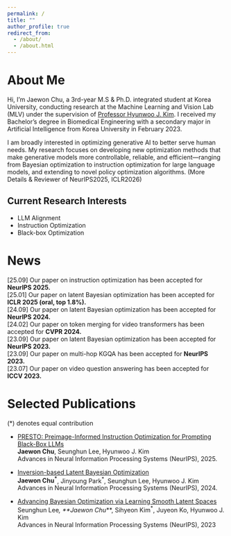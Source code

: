 ```yaml
---
permalink: /
title: ""
author_profile: true
redirect_from: 
  - /about/
  - /about.html
---
```

About Me
======
Hi, I’m Jaewon Chu, a 3rd-year M.S & Ph.D. integrated student at Korea University, conducting research at the Machine Learning and Vision Lab (MLV) under the supervision of [Professor Hyunwoo J. Kim](https://www.hyunwoojkim.com/). I received my Bachelor’s degree in Biomedical Engineering with a secondary major in Artificial Intelligence from Korea University in February 2023.

I am broadly interested in optimizing generative AI to better serve human needs. My research focuses on developing new optimization methods that make generative models more controllable, reliable, and efficient—ranging from Bayesian optimization to instruction optimization for large language models, and extending to novel policy optimization algorithms. (More Details & Reviewer of NeurIPS2025, ICLR2026)

Current Research Interests
------
- LLM Alignment
- Instruction Optimization
- Black-box Optimization

News
====== 
[25.09] Our paper on instruction optimization has been accepted for **NeurIPS 2025.**<br>
[25.01] Our paper on latent Bayesian optimization has been accepted for **ICLR 2025 (oral, top 1.8%).**<br>
[24.09] Our paper on latent Bayesian optimization has been accepted for **NeurIPS 2024.**<br>
[24.02] Our paper on token merging for video transformers has been accepted for **CVPR 2024.**<br>
[23.09] Our paper on latent Bayesian optimization has been accepted for **NeurIPS 2023.**<br>
[23.09] Our paper on multi-hop KGQA has been accepted for **NeurIPS 2023.**<br>
[23.07] Our paper on video question answering has been accepted for **ICCV 2023.**<br>

Selected Publications
======
(*) denotes equal contribution

- <u>PRESTO: Preimage-Informed Instruction Optimization for Prompting Black-Box LLMs</u><br>
  **Jaewon Chu**, Seunghun Lee, Hyunwoo J. Kim<br>
  Advances in Neural Information Processing Systems (NeurIPS), 2025.<br>

- [Inversion-based Latent Bayesian Optimization<br>](https://arxiv.org/pdf/2411.05330)
  **Jaewon Chu<sup>*</sup>**, Jinyoung Park<sup>*</sup>, Seunghun Lee, Hyunwoo J. Kim<br>
  Advances in Neural Information Processing Systems (NeurIPS), 2024.<br>

- [Advancing Bayesian Optimization via Learning Smooth Latent Spaces<br>](https://arxiv.org/pdf/2310.20258)
  Seunghun Lee<sup>*</sup>, **Jaewon Chu<sup>*</sup>**, Sihyeon Kim<sup>*</sup>, Juyeon Ko, Hyunwoo J. Kim<br>
  Advances in Neural Information Processing Systems (NeurIPS), 2023<br>